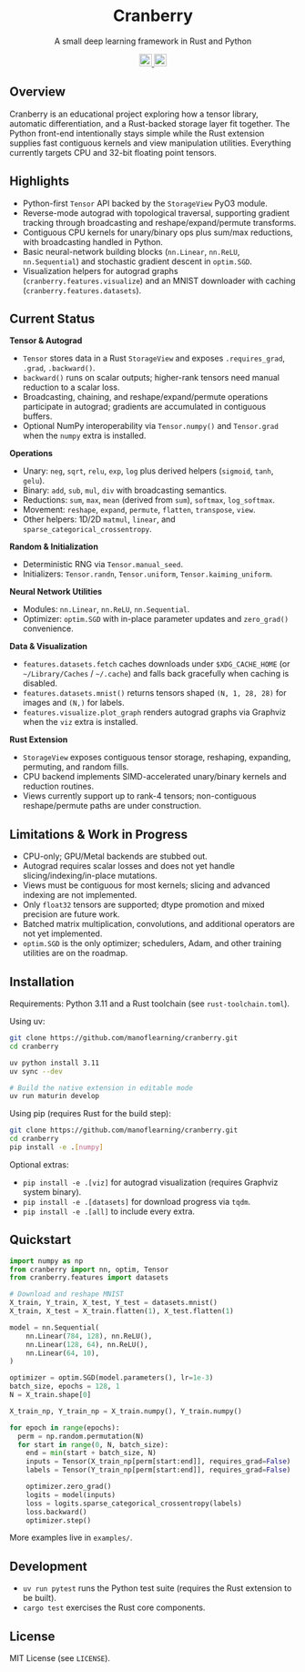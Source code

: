 <h1 align="center">Cranberry</h1>

<p align="center">
A small deep learning framework in Rust and Python
</p>

<p align="center">
  <a href="https://github.com/manoflearning/cranberry/actions/workflows/main.yaml">
    <img src="https://github.com/manoflearning/cranberry/actions/workflows/main.yaml/badge.svg" alt="Unit Tests" height="22">
  </a>
  <a href="https://github.com/manoflearning/cranberry/stargazers">
    <img src="https://img.shields.io/github/stars/manoflearning/cranberry" alt="GitHub Stars" height="22">
  </a>
</p>

## Overview

Cranberry is an educational project exploring how a tensor library, automatic differentiation, and a Rust-backed storage layer fit together. The Python front-end intentionally stays simple while the Rust extension supplies fast contiguous kernels and view manipulation utilities. Everything currently targets CPU and 32-bit floating point tensors.

## Highlights

- Python-first `Tensor` API backed by the `StorageView` PyO3 module.
- Reverse-mode autograd with topological traversal, supporting gradient tracking through broadcasting and reshape/expand/permute transforms.
- Contiguous CPU kernels for unary/binary ops plus sum/max reductions, with broadcasting handled in Python.
- Basic neural-network building blocks (`nn.Linear`, `nn.ReLU`, `nn.Sequential`) and stochastic gradient descent in `optim.SGD`.
- Visualization helpers for autograd graphs (`cranberry.features.visualize`) and an MNIST downloader with caching (`cranberry.features.datasets`).

## Current Status

**Tensor & Autograd**
- `Tensor` stores data in a Rust `StorageView` and exposes `.requires_grad`, `.grad`, `.backward()`.
- `backward()` runs on scalar outputs; higher-rank tensors need manual reduction to a scalar loss.
- Broadcasting, chaining, and reshape/expand/permute operations participate in autograd; gradients are accumulated in contiguous buffers.
- Optional NumPy interoperability via `Tensor.numpy()` and `Tensor.grad` when the `numpy` extra is installed.

**Operations**
- Unary: `neg`, `sqrt`, `relu`, `exp`, `log` plus derived helpers (`sigmoid`, `tanh`, `gelu`).
- Binary: `add`, `sub`, `mul`, `div` with broadcasting semantics.
- Reductions: `sum`, `max`, `mean` (derived from `sum`), `softmax`, `log_softmax`.
- Movement: `reshape`, `expand`, `permute`, `flatten`, `transpose`, `view`.
- Other helpers: 1D/2D `matmul`, `linear`, and `sparse_categorical_crossentropy`.

**Random & Initialization**
- Deterministic RNG via `Tensor.manual_seed`.
- Initializers: `Tensor.randn`, `Tensor.uniform`, `Tensor.kaiming_uniform`.

**Neural Network Utilities**
- Modules: `nn.Linear`, `nn.ReLU`, `nn.Sequential`.
- Optimizer: `optim.SGD` with in-place parameter updates and `zero_grad()` convenience.

**Data & Visualization**
- `features.datasets.fetch` caches downloads under `$XDG_CACHE_HOME` (or `~/Library/Caches` / `~/.cache`) and falls back gracefully when caching is disabled.
- `features.datasets.mnist()` returns tensors shaped `(N, 1, 28, 28)` for images and `(N,)` for labels.
- `features.visualize.plot_graph` renders autograd graphs via Graphviz when the `viz` extra is installed.

**Rust Extension**
- `StorageView` exposes contiguous tensor storage, reshaping, expanding, permuting, and random fills.
- CPU backend implements SIMD-accelerated unary/binary kernels and reduction routines.
- Views currently support up to rank-4 tensors; non-contiguous reshape/permute paths are under construction.

## Limitations & Work in Progress

- CPU-only; GPU/Metal backends are stubbed out.
- Autograd requires scalar losses and does not yet handle slicing/indexing/in-place mutations.
- Views must be contiguous for most kernels; slicing and advanced indexing are not implemented.
- Only `float32` tensors are supported; dtype promotion and mixed precision are future work.
- Batched matrix multiplication, convolutions, and additional operators are not yet implemented.
- `optim.SGD` is the only optimizer; schedulers, Adam, and other training utilities are on the roadmap.

## Installation

Requirements: Python 3.11 and a Rust toolchain (see `rust-toolchain.toml`).

Using uv:

```bash
git clone https://github.com/manoflearning/cranberry.git
cd cranberry

uv python install 3.11
uv sync --dev

# Build the native extension in editable mode
uv run maturin develop
```

Using pip (requires Rust for the build step):

```bash
git clone https://github.com/manoflearning/cranberry.git
cd cranberry
pip install -e .[numpy]
```

Optional extras:

- `pip install -e .[viz]` for autograd visualization (requires Graphviz system binary).
- `pip install -e .[datasets]` for download progress via `tqdm`.
- `pip install -e .[all]` to include every extra.

## Quickstart

```python
import numpy as np
from cranberry import nn, optim, Tensor
from cranberry.features import datasets

# Download and reshape MNIST
X_train, Y_train, X_test, Y_test = datasets.mnist()
X_train, X_test = X_train.flatten(1), X_test.flatten(1)

model = nn.Sequential(
    nn.Linear(784, 128), nn.ReLU(),
    nn.Linear(128, 64), nn.ReLU(),
    nn.Linear(64, 10),
)

optimizer = optim.SGD(model.parameters(), lr=1e-3)
batch_size, epochs = 128, 1
N = X_train.shape[0]

X_train_np, Y_train_np = X_train.numpy(), Y_train.numpy()

for epoch in range(epochs):
  perm = np.random.permutation(N)
  for start in range(0, N, batch_size):
    end = min(start + batch_size, N)
    inputs = Tensor(X_train_np[perm[start:end]], requires_grad=False)
    labels = Tensor(Y_train_np[perm[start:end]], requires_grad=False)

    optimizer.zero_grad()
    logits = model(inputs)
    loss = logits.sparse_categorical_crossentropy(labels)
    loss.backward()
    optimizer.step()
```

More examples live in `examples/`.

## Development

- `uv run pytest` runs the Python test suite (requires the Rust extension to be built).
- `cargo test` exercises the Rust core components.

## License

MIT License (see `LICENSE`).
